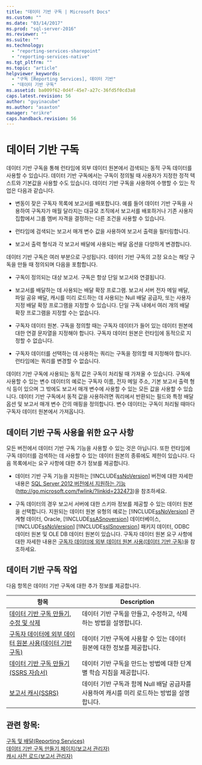 ```yaml
---
title: "데이터 기반 구독 | Microsoft Docs"
ms.custom: ""
ms.date: "03/14/2017"
ms.prod: "sql-server-2016"
ms.reviewer: ""
ms.suite: ""
ms.technology: 
  - "reporting-services-sharepoint"
  - "reporting-services-native"
ms.tgt_pltfrm: ""
ms.topic: "article"
helpviewer_keywords: 
  - "구독 [Reporting Services], 데이터 기반"
  - "데이터 기반 구독"
ms.assetid: ba009f62-0d4f-45e7-a27c-36fd5f0cd3a8
caps.latest.revision: 56
author: "guyinacube"
ms.author: "asaxton"
manager: "erikre"
caps.handback.revision: 56
---
```

# 데이터 기반 구독
  데이터 기반 구독을 통해 런타임에 외부 데이터 원본에서 검색되는 동적 구독 데이터를 사용할 수 있습니다. 데이터 기반 구독에서는 구독이 정의될 때 사용자가 지정한 정적 텍스트와 기본값을 사용할 수도 있습니다. 데이터 기반 구독을 사용하여 수행할 수 있는 작업은 다음과 같습니다.  
  
-   변동이 잦은 구독자 목록에 보고서를 배포합니다. 예를 들어 데이터 기반 구독을 사용하여 구독자가 매월 달라지는 대규모 조직에서 보고서를 배포하거나 기존 사용자 집합에서 그룹 멤버 자격을 결정하는 다른 조건을 사용할 수 있습니다.  
  
-   런타임에 검색되는 보고서 매개 변수 값을 사용하여 보고서 출력을 필터링합니다.  
  
-   보고서 출력 형식과 각 보고서 배달에 사용되는 배달 옵션을 다양하게 변경합니다.  
  
 데이터 기반 구독은 여러 부분으로 구성됩니다. 데이터 기반 구독의 고정 요소는 해당 구독을 만들 때 정의되며 다음을 포함합니다.  
  
-   구독이 정의되는 대상 보고서. 구독은 항상 단일 보고서와 연결됩니다.  
  
-   보고서를 배달하는 데 사용되는 배달 확장 프로그램. 보고서 서버 전자 메일 배달, 파일 공유 배달, 캐시를 미리 로드하는 데 사용되는 Null 배달 공급자, 또는 사용자 지정 배달 확장 프로그램을 지정할 수 있습니다. 단일 구독 내에서 여러 개의 배달 확장 프로그램을 지정할 수는 없습니다.  
  
-   구독자 데이터 원본. 구독을 정의할 때는 구독자 데이터가 들어 있는 데이터 원본에 대한 연결 문자열을 지정해야 합니다. 구독자 데이터 원본은 런타임에 동적으로 지정할 수 없습니다.  
  
-   구독자 데이터를 선택하는 데 사용하는 쿼리는 구독을 정의할 때 지정해야 합니다. 런타임에는 쿼리를 변경할 수 없습니다.  
  
 데이터 기반 구독에 사용되는 동적 값은 구독이 처리될 때 가져올 수 있습니다. 구독에 사용할 수 있는 변수 데이터의 예로는 구독자 이름, 전자 메일 주소, 기본 보고서 출력 형식 등이 있으며 그 밖에도 보고서 매개 변수에 사용할 수 있는 모든 값을 사용할 수 있습니다. 데이터 기반 구독에서 동적 값을 사용하려면 쿼리에서 반환되는 필드와 특정 배달 옵션 및 보고서 매개 변수 간의 매핑을 정의합니다. 변수 데이터는 구독이 처리될 때마다 구독자 데이터 원본에서 가져옵니다.  
  
## 데이터 기반 구독 사용을 위한 요구 사항  
 모든 버전에서 데이터 기반 구독 기능을 사용할 수 있는 것은 아닙니다. 또한 런타임에 구독 데이터를 검색하는 데 사용할 수 있는 데이터 원본의 종류에도 제한이 있습니다. 다음 목록에서는 요구 사항에 대한 추가 정보를 제공합니다.  
  
-   데이터 기반 구독 기능을 지원하는 [!INCLUDE[ssNoVersion](../../includes/ssnoversion-md.md)] 버전에 대한 자세한 내용은 [SQL Server 2012 버전에서 지원하는 기능](http://go.microsoft.com/fwlink/?linkid=232473)(http://go.microsoft.com/fwlink/?linkid=232473)을 참조하세요.  
  
-   구독 데이터의 경우 보고서 서버에 대한 스키마 정보를 제공할 수 있는 데이터 원본을 선택합니다. 지원되는 데이터 원본 유형의 예로는 [!INCLUDE[ssNoVersion](../../includes/ssnoversion-md.md)] 관계형 데이터, Oracle, [!INCLUDE[ssASnoversion](../../includes/ssasnoversion-md.md)] 데이터베이스, [!INCLUDE[ssNoVersion](../../includes/ssnoversion-md.md)] [!INCLUDE[ssISnoversion](../../includes/ssisnoversion-md.md)] 패키지 데이터, ODBC 데이터 원본 및 OLE DB 데이터 원본이 있습니다. 구독자 데이터 원본 요구 사항에 대한 자세한 내용은 [구독자 데이터에 외부 데이터 원본 사용&#40;데이터 기반 구독&#41;](../../reporting-services/subscriptions/use-an-external-data-source-for-subscriber-data-data-driven-subscription.md)을 참조하세요.  
  
## 데이터 기반 구독 작업  
 다음 항목은 데이터 기반 구독에 대한 추가 정보를 제공합니다.  
  
|항목|Description|  
|------------|-----------------|  
|[데이터 기반 구독 만들기, 수정 및 삭제](../../reporting-services/subscriptions/create-modify-and-delete-data-driven-subscriptions.md)|데이터 기반 구독을 만들고, 수정하고, 삭제하는 방법을 설명합니다.|  
|[구독자 데이터에 외부 데이터 원본 사용&#40;데이터 기반 구독&#41;](../../reporting-services/subscriptions/use-an-external-data-source-for-subscriber-data-data-driven-subscription.md)|데이터 기반 구독에 사용할 수 있는 데이터 원본에 대한 정보를 제공합니다.|  
|[데이터 기반 구독 만들기&#40;SSRS 자습서&#41;](../../reporting-services/create-a-data-driven-subscription-ssrs-tutorial.md)|데이터 기반 구독을 만드는 방법에 대한 단계별 학습 지침을 제공합니다.|  
|[보고서 캐시&#40;SSRS&#41;](../../reporting-services/report-server/caching-reports-ssrs.md)|데이터 기반 구독과 함께 Null 배달 공급자를 사용하여 캐시를 미리 로드하는 방법을 설명합니다.|  
  
## 관련 항목:  
 [구독 및 배달&#40;Reporting Services&#41;](../../reporting-services/subscriptions/subscriptions-and-delivery-reporting-services.md)   
 [데이터 기반 구독 만들기 페이지&#40;보고서 관리자&#41;](../Topic/Create%20Data-driven%20Subscription%20Page%20\(Report%20Manager\).md)   
 [캐시 사전 로드&#40;보고서 관리자&#41;](../../reporting-services/report-server/preload-the-cache-report-manager.md)  
  
  